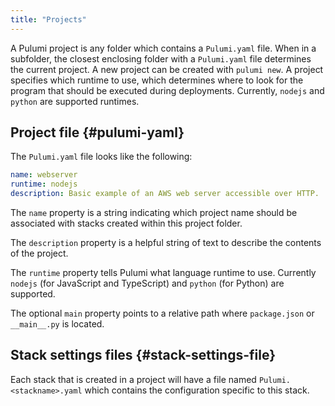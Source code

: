```yaml
---
title: "Projects"
---
```


A Pulumi project is any folder which contains a `Pulumi.yaml` file.  When in a subfolder, the closest enclosing folder with a `Pulumi.yaml` file determines the current project.  A new project can be created with `pulumi new`.  A project specifies which runtime to use, which determines where to look for the program that should be executed during deployments.  Currently, `nodejs` and `python` are supported runtimes.

## Project file {#pulumi-yaml}

The `Pulumi.yaml` file looks like the following:

```yaml
name: webserver
runtime: nodejs
description: Basic example of an AWS web server accessible over HTTP.
```

The `name` property is a string indicating which project name should be associated with stacks created within this project folder.

The `description` property is a helpful string of text to describe the contents of the project.

The `runtime` property tells Pulumi what language runtime to use.  Currently `nodejs` (for JavaScript and TypeScript) and `python` (for Python) are supported.

The optional `main` property points to a relative path where `package.json` or `__main__.py` is located.

## Stack settings files {#stack-settings-file}

Each stack that is created in a project will have a file named `Pulumi.<stackname>.yaml` which contains the configuration specific to this stack.

